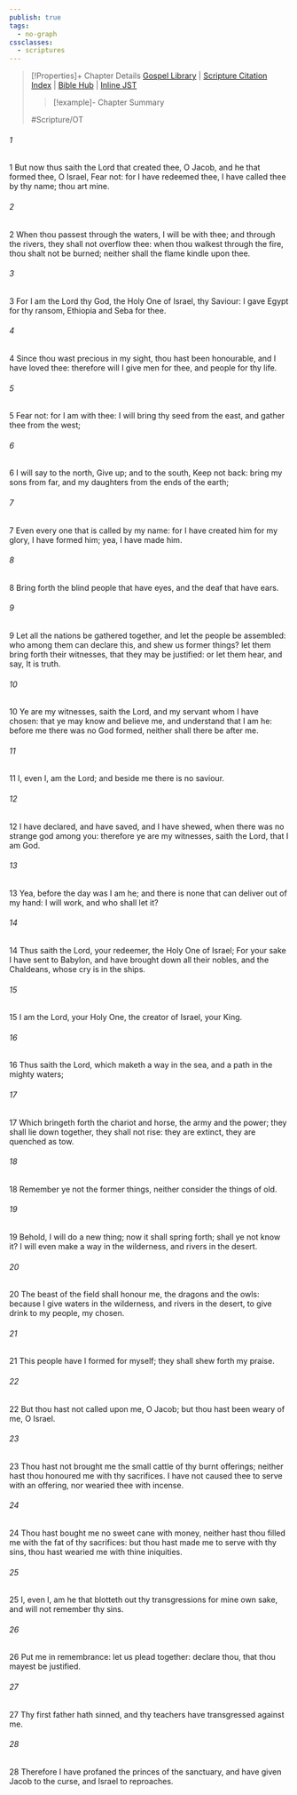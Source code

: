 ```yaml
---
publish: true
tags:
  - no-graph
cssclasses:
  - scriptures
---
```

>[!Properties]+ Chapter Details
>[Gospel Library](https://churchofjesuschrist.org/study/scriptures/ot/isa/43?lang=eng)    |    [Scripture Citation Index](https://scriptures.byu.edu/#07b2b::c07b2b)    |    [Bible Hub](https://biblehub.com/isaiah/43.htm)    |    [Inline JST](https://scripturetoolbox.com/html/ic/Isaiah/43.html)
>>[!example]- Chapter Summary
>> 
> 
>
>#Scripture/OT
###### 1
1 But now thus saith the Lord that created thee, O Jacob, and he that formed thee, O Israel, Fear not: for I have redeemed thee, I have called thee by thy name; thou art mine.
###### 2
2 When thou passest through the waters, I will be with thee; and through the rivers, they shall not overflow thee: when thou walkest through the fire, thou shalt not be burned; neither shall the flame kindle upon thee.
###### 3
3 For I am the Lord thy God, the Holy One of Israel, thy Saviour: I gave Egypt for thy ransom, Ethiopia and Seba for thee.
###### 4
4 Since thou wast precious in my sight, thou hast been honourable, and I have loved thee: therefore will I give men for thee, and people for thy life.
###### 5
5 Fear not: for I am with thee: I will bring thy seed from the east, and gather thee from the west;
###### 6
6 I will say to the north, Give up; and to the south, Keep not back: bring my sons from far, and my daughters from the ends of the earth;
###### 7
7 Even every one that is called by my name: for I have created him for my glory, I have formed him; yea, I have made him.
###### 8
8 Bring forth the blind people that have eyes, and the deaf that have ears.
###### 9
9 Let all the nations be gathered together, and let the people be assembled: who among them can declare this, and shew us former things? let them bring forth their witnesses, that they may be justified: or let them hear, and say, It is truth.
###### 10
10 Ye are my witnesses, saith the Lord, and my servant whom I have chosen: that ye may know and believe me, and understand that I am he: before me there was no God formed, neither shall there be after me.
###### 11
11 I, even I, am the Lord; and beside me there is no saviour.
###### 12
12 I have declared, and have saved, and I have shewed, when there was no strange god among you: therefore ye are my witnesses, saith the Lord, that I am God.
###### 13
13 Yea, before the day was I am he; and there is none that can deliver out of my hand: I will work, and who shall let it?
###### 14
14 Thus saith the Lord, your redeemer, the Holy One of Israel; For your sake I have sent to Babylon, and have brought down all their nobles, and the Chaldeans, whose cry is in the ships.
###### 15
15 I am the Lord, your Holy One, the creator of Israel, your King.
###### 16
16 Thus saith the Lord, which maketh a way in the sea, and a path in the mighty waters;
###### 17
17 Which bringeth forth the chariot and horse, the army and the power; they shall lie down together, they shall not rise: they are extinct, they are quenched as tow.
###### 18
18 Remember ye not the former things, neither consider the things of old.
###### 19
19 Behold, I will do a new thing; now it shall spring forth; shall ye not know it? I will even make a way in the wilderness, and rivers in the desert.
###### 20
20 The beast of the field shall honour me, the dragons and the owls: because I give waters in the wilderness, and rivers in the desert, to give drink to my people, my chosen.
###### 21
21 This people have I formed for myself; they shall shew forth my praise.
###### 22
22 But thou hast not called upon me, O Jacob; but thou hast been weary of me, O Israel.
###### 23
23 Thou hast not brought me the small cattle of thy burnt offerings; neither hast thou honoured me with thy sacrifices. I have not caused thee to serve with an offering, nor wearied thee with incense.
###### 24
24 Thou hast bought me no sweet cane with money, neither hast thou filled me with the fat of thy sacrifices: but thou hast made me to serve with thy sins, thou hast wearied me with thine iniquities.
###### 25
25 I, even I, am he that blotteth out thy transgressions for mine own sake, and will not remember thy sins.
###### 26
26 Put me in remembrance: let us plead together: declare thou, that thou mayest be justified.
###### 27
27 Thy first father hath sinned, and thy teachers have transgressed against me.
###### 28
28 Therefore I have profaned the princes of the sanctuary, and have given Jacob to the curse, and Israel to reproaches.
